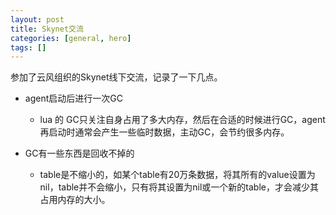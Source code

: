 ```yaml
---
layout: post
title: Skynet交流
categories: [general, hero]
tags: []
---
```


参加了云风组织的Skynet线下交流，记录了一下几点。

- agent启动后进行一次GC
	- lua 的 GC只关注自身占用了多大内存，然后在合适的时候进行GC，agent再启动时通常会产生一些临时数据，主动GC，会节约很多内存。
	
- GC有一些东西是回收不掉的
	- table是不缩小的，如某个table有20万条数据，将其所有的value设置为nil，table并不会缩小，只有将其设置为nil或一个新的table，才会减少其占用内存的大小。



